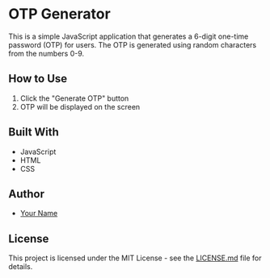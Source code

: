 #  OTP Generator

This is a simple JavaScript application that generates a 6-digit one-time password (OTP) for users. The OTP is generated using random characters from the numbers 0-9.

## How to Use

1. Click the "Generate OTP" button
2. OTP will be displayed on the screen

## Built With

- JavaScript
- HTML
- CSS

## Author

- [Your Name](https://github.com/s-adochi)

## License

This project is licensed under the MIT License - see the [LICENSE.md](LICENSE.md) file for details.
